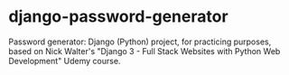 # django-password-generator
Password generator:
Django (Python) project, for practicing purposes, based on Nick Walter's "Django 3 - Full Stack Websites with Python Web Development" Udemy course.
